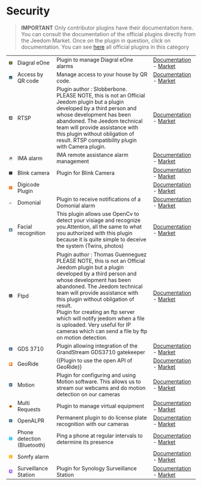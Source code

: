 
# Security


>**IMPORTANT**
>Only contributor plugins have their documentation here. You can consult the documentation of the official plugins directly from the Jeedom Market. Once on the plugin in question, click on documentation.
>You can see [here](https://market.jeedom.com/index.php?v=d&p=market&type=plugin&categorie=security) all official plugins in this category


| | | | |
|--- | --- | --- | ---|
|<img src="Diagral_eOne/Diagral_eOne_icon.png" class="pluginLogo" width="100" />|Diagral eOne|Plugin to manage Diagral eOne alarms|[Documentation](https://mguyard.github.io/Jeedom-Diagral_eOne/en_US/) - [Market](https://market.jeedom.com/index.php?v=d&p=market_display&id=3820)|
|<img src="QRacces/QRacces_icon.png" class="pluginLogo" width="100" />|Access by QR code|Manage access to your house by QR code.|[Documentation](http://mika-nt28.github.io/Documentations/QRacces/fr_FR) - [Market](https://market.jeedom.com/index.php?v=d&p=market_display&id=3758)|
|<img src="RTSP/RTSP_icon.png" class="pluginLogo" width="100" />|RTSP|Plugin author : Slobberbone.<br/>PLEASE NOTE, this is not an Official Jeedom plugin but a plugin developed by a third person and whose development has been abandoned. The Jeedom technical team will provide assistance with this plugin without obligation of result. RTSP compatibility plugin with Camera plugin.|[Documentation](https://jeedom.github.io/plugin-RTSP/en_US/) - [Market](https://market.jeedom.com/index.php?v=d&p=market_display&id=2177)|
|<img src="alarme_IMA/alarme_IMA_icon.png" class="pluginLogo" width="100" />|IMA alarm|IMA remote assistance alarm management|[Documentation](https://lplancke.github.io/jeedom_alarme_IMA/en_US/) - [Market](https://market.jeedom.com/index.php?v=d&p=market_display&id=3184)|
|<img src="blink_camera/blink_camera_icon.png" class="pluginLogo" width="100" />|Blink camera|Plugin for Blink Camera|[Documentation](https://d9-197.github.io/blink_camera/fr_FR) - [Market](https://market.jeedom.com/index.php?v=d&p=market_display&id=3776)|
|<img src="digicode/digicode_icon.png" class="pluginLogo" width="100" />|Digicode Plugin||[Documentation](https://jmz84.github.io/plugin-digicode/en_US/) - [Market](https://market.jeedom.com/index.php?v=d&p=market_display&id=3436)|
|<img src="domonial/domonial_icon.png" class="pluginLogo" width="100" />|Domonial|Plugin to receive notifications of a Domonial alarm|[Documentation](https://apages2.github.io/pluginjeedom-domonial/en_US/) - [Market](https://market.jeedom.com/index.php?v=d&p=market_display&id=2857)|
|<img src="facerecognition/facerecognition_icon.png" class="pluginLogo" width="100" />|Facial recognition|This plugin allows use OpenCv to detect your visiage and recognize you.Attention, all the same to what you authorized with this plugin because it is quite simple to deceive the system (Twins, photos)|[Documentation](http://mika-nt28.github.io/Documentations/facerecognition/en_US/) - [Market](https://market.jeedom.com/index.php?v=d&p=market_display&id=3863)|
|<img src="ftpd/ftpd_icon.png" class="pluginLogo" width="100" />|Ftpd|Plugin author : Thomas Guenneguez<br>PLEASE NOTE, this is not an Official Jeedom plugin but a plugin developed by a third person and whose development has been abandoned. The Jeedom technical team will provide assistance with this plugin without obligation of result.<br>Plugin for creating an ftp server which will notify jeedom when a file is uploaded. Very useful for IP cameras which can send a file by ftp on motion detection.|[Documentation](https://jeedom.github.io/documentation/third_plugin/ftpd/en_US/index.html) - [Market](https://market.jeedom.com/index.php?v=d&p=market_display&id=2843)|
|<img src="gds3710/gds3710_icon.png" class="pluginLogo" width="100" />|GDS 3710|Plugin allowing integration of the GrandStream GDS3710 gatekeeper|[Documentation](https://ripleyxlr8.github.io/jeedom-plugin-gds3710/en_US/) - [Market](https://market.jeedom.com/index.php?v=d&p=market_display&id=3487)|
|<img src="georide/georide_icon.png" class="pluginLogo" width="100" />|GeoRide|{{Plugin to use the open API of GeoRide}}|[Documentation](https://github.com/ImoucheG/GeoRide-Jeedom-Source) - [Market](https://market.jeedom.com/index.php?v=d&p=market_display&id=3714)|
|<img src="motion/motion_icon.png" class="pluginLogo" width="100" />|Motion|Plugin for configuring and using Motion software. This allows us to stream our webcams and do motion detection on our cameras|[Documentation](https://mika-nt28.github.io/Documentations/motion/en_US/) - [Market](https://market.jeedom.com/index.php?v=d&p=market_display&id=1542)|
|<img src="multiRequests/multiRequests_icon.png" class="pluginLogo" width="100" />|Multi Requests|Plugin to manage virtual equipment|[Documentation](https://github.com/KiwiHC16/multi-requests/tree/beta/docs) - [Market](https://market.jeedom.com/index.php?v=d&p=market_display&id=3441)|
|<img src="openalpr/openalpr_icon.png" class="pluginLogo" width="100" />|OpenALPR|Permanent plugin to do license plate recognition with our cameras|[Documentation](https://mika-nt28.github.io/Documentations/openalpr/fr_FR) - [Market](https://market.jeedom.com/index.php?v=d&p=market_display&id=1613)|
|<img src="phone_detection/phone_detection_icon.png" class="pluginLogo" width="100" />|Phone detection (Bluetooth)|Ping a phone at regular intervals to determine its presence|[Documentation](https://github.com/sebmafate/phone_detection) - [Market](https://market.jeedom.com/index.php?v=d&p=market_display&id=3852)|
|<img src="protexiom/protexiom_icon.png" class="pluginLogo" width="100" />|Somfy alarm||[Documentation](https://fdp1nm.github.io/plugin-protexiom/en_US/) - [Market](https://market.jeedom.com/index.php?v=d&p=market_display&id=510)|
|<img src="surveillanceStation/surveillanceStation_icon.png" class="pluginLogo" width="100" />|Surveillance Station|Plugin for Synology Surveillance Station|[Documentation](https://surveillancestation.github.io/surveillancestation/surveillancestation/en_US/) - [Market](https://market.jeedom.com/index.php?v=d&p=market_display&id=1303)|
